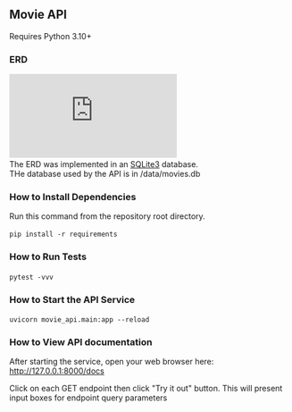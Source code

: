## Movie API

Requires Python 3.10+  

### ERD 
![Moive API ERD](https://github.com/ken-branco/guild-take-home/blob/movie-api/data/movie-api-erd.pdf "Moview API ERD")  
The ERD was implemented in an [SQLite3](https://www.sqlite.org/index.html) database.  
THe database used by the API is in /data/movies.db  


### How to Install Dependencies
Run this command from the repository root directory.
  
`pip install -r requirements`  
 

### How to Run Tests  

`pytest -vvv`  

### How to Start the API Service
`uvicorn movie_api.main:app --reload`  


### How to View API documentation
After starting the service, open your web browser here:  
http://127.0.0.1:8000/docs  

Click on each GET endpoint then click "Try it out" button.
This will present input boxes for endpoint query parameters

